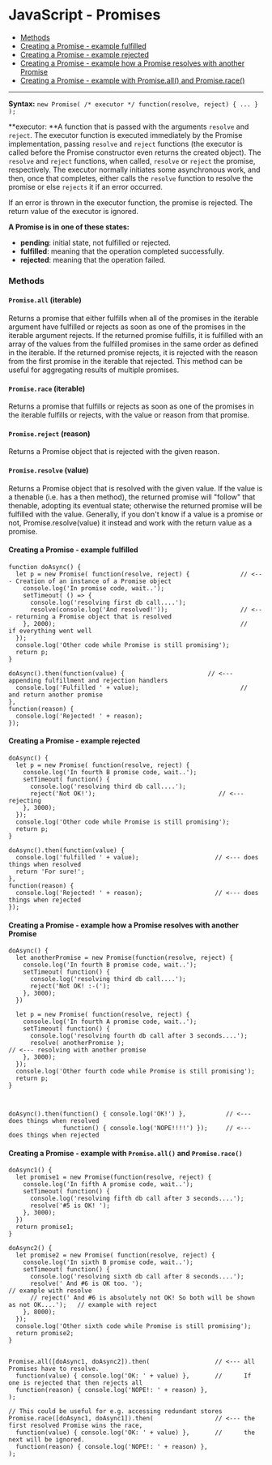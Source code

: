# JavaScript - Promises

* [Methods](#methods)
* [Creating a Promise - example fulfilled](#creating-a-promise---example-fulfilled)
* [Creating a Promise - example rejected](#creating-a-promise---example-rejected)
* [Creating a Promise - example how a Promise resolves with another Promise](#creating-a-promise---example-how-a-promise-resolves-with-another-promise)
* [Creating a Promise - example with Promise.all\(\) and Promise.race\(\)](#creating-a-promise---example-with-promiseall-and-promiserace)

---

**Syntax:** `new Promise( /* executor */ function(resolve, reject) { ... } );`

**executor: **A function that is passed with the arguments `resolve` and `reject`. The executor function is executed immediately by the Promise implementation, passing `resolve` and `reject` functions \(the executor is called before the Promise constructor even returns the created object\). The `resolve` and `reject` functions, when called, `resolve` or `reject` the promise, respectively. The executor normally initiates some asynchronous work, and then, once that completes, either calls the `resolve` function to resolve the promise or else `rejects` it if an error occurred.

If an error is thrown in the executor function, the promise is rejected. The return value of the executor is ignored.

**A Promise is in one of these states:**

* **pending**: initial state, not fulfilled or rejected.
* **fulfilled**: meaning that the operation completed successfully.
* **rejected**: meaning that the operation failed.

### Methods

#### `Promise.all` \(iterable\)

Returns a promise that either fulfills when all of the promises in the iterable argument have fulfilled or rejects as soon as one of the promises in the iterable argument rejects. If the returned promise fulfills, it is fulfilled with an array of the values from the fulfilled promises in the same order as defined in the iterable. If the returned promise rejects, it is rejected with the reason from the first promise in the iterable that rejected. This method can be useful for aggregating results of multiple promises.

#### `Promise.race` \(iterable\)

Returns a promise that fulfills or rejects as soon as one of the promises in the iterable fulfills or rejects, with the value or reason from that promise.

#### `Promise.reject` \(reason\)

Returns a Promise object that is rejected with the given reason.

#### `Promise.resolve` \(value\)

Returns a Promise object that is resolved with the given value. If the value is a thenable \(i.e. has a then method\), the returned promise will "follow" that thenable, adopting its eventual state; otherwise the returned promise will be fulfilled with the value. Generally, if you don't know if a value is a promise or not, Promise.resolve\(value\) it instead and work with the return value as a promise.

#### Creating a Promise - example fulfilled

```
function doAsync() {
  let p = new Promise( function(resolve, reject) {              // <--- Creation of an instance of a Promise object
    console.log('In promise code, wait..');
    setTimeout( () => {
      console.log('resolving first db call....');
      resolve(console.log('And resolved!'));                    // <--- returning a Promise object that is resolved
    }, 2000);                                                   //      if everything went well
  });
  console.log('Other code while Promise is still promising');
  return p;
}

doAsync().then(function(value) {                       // <--- appending fulfillment and rejection handlers
  console.log('Fulfilled ' + value);                            //      and return another promise
}, 
function(reason) {
  console.log('Rejected! ' + reason);
});
```

#### Creating a Promise - example rejected

```
doAsync() {
  let p = new Promise( function(resolve, reject) {
    console.log('In fourth B promise code, wait..');
    setTimeout( function() {
      console.log('resolving third db call....');
      reject('Not OK!');                                  // <--- rejecting
    }, 3000);
  });
  console.log('Other code while Promise is still promising');
  return p;
}

doAsync().then(function(value) {
  console.log('fulfilled ' + value);                     // <--- does things when resolved
  return 'For sure!';
}, 
function(reason) {
  console.log('Rejected! ' + reason);                    // <--- does things when rejected
});
```

#### Creating a Promise - example how a Promise resolves with another Promise

```
doAsync() {
  let anotherPromise = new Promise(function(resolve, reject) {
    console.log('In fourth B promise code, wait..');
    setTimeout( function() {
      console.log('resolving third db call....');
      reject('Not OK! :-(');
    }, 3000);
  })

  let p = new Promise( function(resolve, reject) {
    console.log('In fourth A promise code, wait..');
    setTimeout( function() {
      console.log('resolving fourth db call after 3 seconds....');
      resolve( anotherPromise );                                      // <--- resolving with another promise
    }, 3000);
  });
  console.log('Other fourth code while Promise is still promising');
  return p;
}



doAsync().then(function() { console.log('OK!') },           // <--- does things when resolved
               function() { console.log('NOPE!!!!') });     // <--- does things when rejected
```

#### Creating a Promise - example with `Promise.all()` and `Promise.race()`

```
doAsync1() {
  let promise1 = new Promise(function(resolve, reject) {
    console.log('In fifth A promise code, wait..');
    setTimeout( function() {
      console.log('resolving fifth db call after 3 seconds....');
      resolve('#5 is OK! ');
    }, 3000);
  })
  return promise1; 
}

doAsync2() {
  let promise2 = new Promise( function(resolve, reject) {
    console.log('In sixth B promise code, wait..');
    setTimeout( function() {
      console.log('resolving sixth db call after 8 seconds....');
      resolve(' And #6 is OK too. ');                                                   // example with resolve
      // reject(' And #6 is absolutely not OK! So both will be shown as not OK....');   // example with reject
    }, 8000);
  });
  console.log('Other sixth code while Promise is still promising');
  return promise2;
}


Promise.all([doAsync1, doAsync2]).then(                  // <--- all Promises have to resolve. 
  function(value) { console.log('OK: ' + value) },       //      If one is rejected that then rejects all
  function(reason) { console.log('NOPE!: ' + reason) },
);

// This could be useful for e.g. accessing redundant stores
Promise.race([doAsync1, doAsync1]).then(                 // <--- the first resolved Promise wins the race, 
  function(value) { console.log('OK: ' + value) },       //      the next will be ignored.
  function(reason) { console.log('NOPE!: ' + reason) },
);
```



